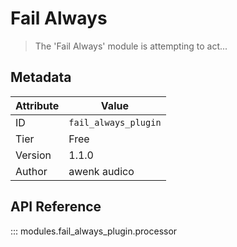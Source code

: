 # Fail Always

> The 'Fail Always' module is attempting to act...

## Metadata

| Attribute | Value |
| --- | --- |
| ID | `fail_always_plugin` |
| Tier | Free |
| Version | 1.1.0 |
| Author | awenk audico  |

## API Reference

::: modules.fail_always_plugin.processor
